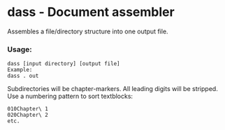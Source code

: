# dass - Document assembler
Assembles a file/directory structure into one output file.
### Usage:
```
dass [input directory] [output file]
Example:
dass . out
```
Subdirectories will be chapter-markers. All leading digits will be stripped.
Use a numbering pattern to sort textblocks:
```
010Chapter\ 1
020Chapter\ 2
etc.
```
